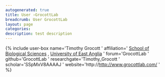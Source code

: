 ```yaml
---
autogenerated: true
title: User ›GrocottLab
breadcrumb: User GrocottLab
layout: page
categories: 
description: test description
---
```


{% include user-box name='Timothy Grocott ' affiliation=' [School of Biological Sciences](http://www.uea.ac.uk/biological-sciences/) , [University of East Anglia](http://www.uea.ac.uk/) ' forum='GrocottLab ' github='GrocottLab ' researchgate='Timothy\_Grocott ' scholar='SSpMxV8AAAAJ ' website='http://http://www.grocottlab.com/ ' %}
